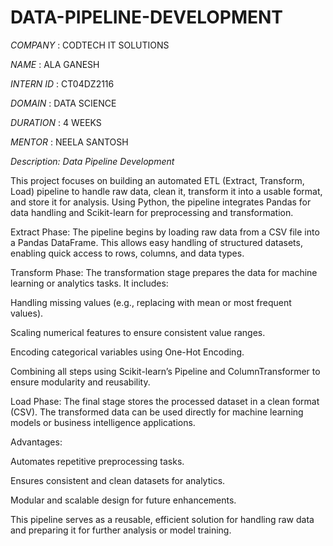 # DATA-PIPELINE-DEVELOPMENT

*COMPANY* : CODTECH IT SOLUTIONS

*NAME* : ALA GANESH

*INTERN ID* : CT04DZ2116

*DOMAIN* : DATA SCIENCE

*DURATION* : 4 WEEKS

*MENTOR* : NEELA SANTOSH

*Description: Data Pipeline Development*

This project focuses on building an automated ETL (Extract, Transform, Load) pipeline to handle raw data, clean it, transform it into a usable format, and store it for analysis. Using Python, the pipeline integrates Pandas for data handling and Scikit-learn for preprocessing and transformation.

Extract Phase:
The pipeline begins by loading raw data from a CSV file into a Pandas DataFrame. This allows easy handling of structured datasets, enabling quick access to rows, columns, and data types.

Transform Phase:
The transformation stage prepares the data for machine learning or analytics tasks. It includes:

Handling missing values (e.g., replacing with mean or most frequent values).

Scaling numerical features to ensure consistent value ranges.

Encoding categorical variables using One-Hot Encoding.

Combining all steps using Scikit-learn’s Pipeline and ColumnTransformer to ensure modularity and reusability.

Load Phase:
The final stage stores the processed dataset in a clean format (CSV). The transformed data can be used directly for machine learning models or business intelligence applications.

Advantages:

Automates repetitive preprocessing tasks.

Ensures consistent and clean datasets for analytics.

Modular and scalable design for future enhancements.

This pipeline serves as a reusable, efficient solution for handling raw data and preparing it for further analysis or model training.

